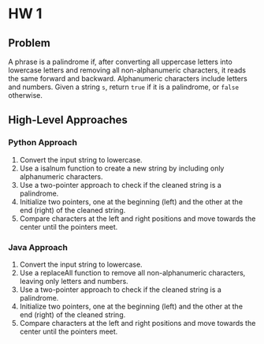 # HW 1

## Problem
A phrase is a palindrome if, after converting all uppercase letters into lowercase letters and removing all non-alphanumeric characters, it reads the same forward and backward. Alphanumeric characters include letters and numbers. Given a string `s`, return `true` if it is a palindrome, or `false` otherwise.

## High-Level Approaches

### Python Approach

1. Convert the input string to lowercase.
2. Use a isalnum function to create a new string by including only alphanumeric characters.
3. Use a two-pointer approach to check if the cleaned string is a palindrome.
4. Initialize two pointers, one at the beginning (left) and the other at the end (right) of the cleaned string.
5. Compare characters at the left and right positions and move towards the center until the pointers meet.

### Java Approach

1. Convert the input string to lowercase.
2. Use a replaceAll function to remove all non-alphanumeric characters, leaving only letters and numbers.
3. Use a two-pointer approach to check if the cleaned string is a palindrome.
4. Initialize two pointers, one at the beginning (left) and the other at the end (right) of the cleaned string.
5. Compare characters at the left and right positions and move towards the center until the pointers meet.
